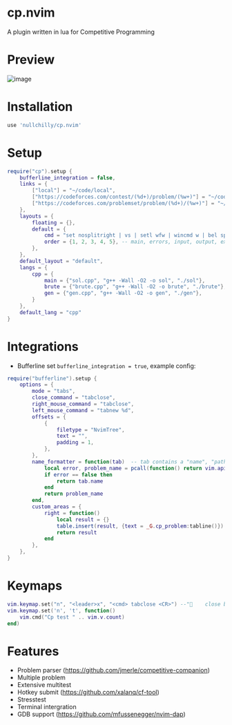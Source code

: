 

# cp.nvim

A plugin written in lua for Competitive Programming

# Preview
![image](https://user-images.githubusercontent.com/56817415/174459273-c9e0fdbc-e06f-4d31-9e18-ab8ecd02e752.png)

# Installation

```lua
use 'nullchilly/cp.nvim'
```

# Setup

```lua
require("cp").setup {
	bufferline_integration = false,
	links = {
		["local"] = "~/code/local",
		["https://codeforces.com/contest/(%d+)/problem/(%w+)"] = "~/code/contest/codeforces",
		["https://codeforces.com/problemset/problem/(%d+)/(%w+)"] = "~/code/contest/codeforces",
	},
	layouts = {
		floating = {},
		default = {
			cmd = "set nosplitright | vs | setl wfw | wincmd w | bel sp | vs | vs | 1wincmd w",
			order = {1, 2, 3, 4, 5}, -- main, errors, input, output, expected output
		},
	},
	default_layout = "default",
	langs = {
		cpp = {
			main = {"sol.cpp", "g++ -Wall -O2 -o sol", "./sol"},
			brute = {"brute.cpp", "g++ -Wall -O2 -o brute", "./brute"},
			gen = {"gen.cpp", "g++ -Wall -O2 -o gen", "./gen"},
		}
	},
	default_lang = "cpp"
}
```

# Integrations

- Bufferline
set `bufferline_integration = true`, example config:
```lua
require("bufferline").setup {
	options = {
		mode = "tabs",
		close_command = "tabclose",
		right_mouse_command = "tabclose",
		left_mouse_command = "tabnew %d",
		offsets = {
			{
				filetype = "NvimTree",
				text = "",
				padding = 1,
			},
		},
		name_formatter = function(tab)	-- tab contains a "name", "path" and "tabnr"
			local error, problem_name = pcall(function() return vim.api.nvim_tabpage_get_var(tab.tabnr, "cp_problem_name") end)
			if error == false then
				return tab.name
			end
			return problem_name
		end,
		custom_areas = {
			right = function()
				local result = {}
				table.insert(result, {text = _G.cp_problem:tabline()})
				return result
			end
		},
	},
}
```

# Keymaps
```lua
vim.keymap.set("n", "<leader>x", "<cmd> tabclose <CR>") --"	close buffer"
vim.keymap.set('n', 't', function()
	vim.cmd("Cp test " .. vim.v.count)
end)
```

# Features

- Problem parser (https://github.com/jmerle/competitive-companion)
- Multiple problem
- Extensive multitest
- Hotkey submit (https://github.com/xalanq/cf-tool)
- Stresstest
- Terminal intergration
- GDB support (https://github.com/mfussenegger/nvim-dap)
